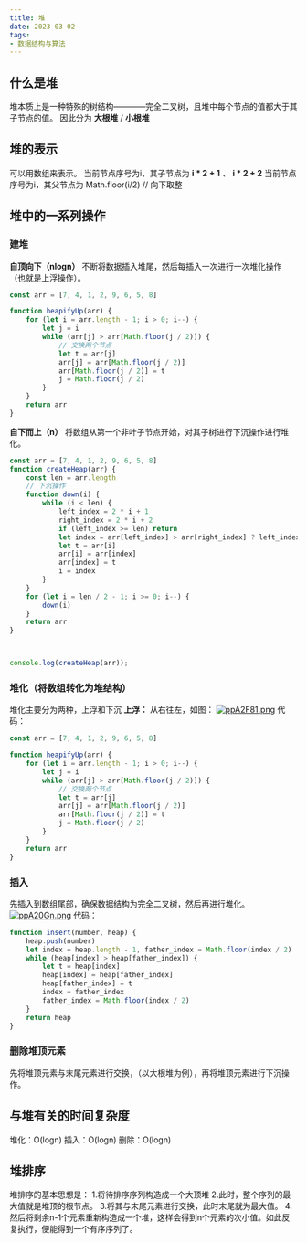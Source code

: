 ```yaml
---
title: 堆
date: 2023-03-02
tags:
- 数据结构与算法
---
```


## 什么是堆
堆本质上是一种特殊的树结构————完全二叉树，且堆中每个节点的值都大于其子节点的值。
因此分为 **大根堆** / **小根堆**

## 堆的表示
可以用数组来表示。
当前节点序号为i，其子节点为 **i * 2 + 1** 、 **i * 2 + 2**
当前节点序号为i，其父节点为 Math.floor(i/2) // 向下取整

## 堆中的一系列操作
### 建堆
**自顶向下（nlogn）**
不断将数据插入堆尾，然后每插入一次进行一次堆化操作（也就是上浮操作）。
```js
const arr = [7, 4, 1, 2, 9, 6, 5, 8]

function heapifyUp(arr) {
    for (let i = arr.length - 1; i > 0; i--) {
        let j = i
        while (arr[j] > arr[Math.floor(j / 2)]) {
            // 交换两个节点
            let t = arr[j]
            arr[j] = arr[Math.floor(j / 2)]
            arr[Math.floor(j / 2)] = t
            j = Math.floor(j / 2)
        }
    }
    return arr
}
```
**自下而上（n）**
将数组从第一个非叶子节点开始，对其子树进行下沉操作进行堆化。
```js
const arr = [7, 4, 1, 2, 9, 6, 5, 8]
function createHeap(arr) {
    const len = arr.length
    // 下沉操作
    function down(i) {
        while (i < len) {
            left_index = 2 * i + 1
            right_index = 2 * i + 2
            if (left_index >= len) return
            let index = arr[left_index] > arr[right_index] ? left_index : (arr[right_index] ? right_index : left_index)
            let t = arr[i]
            arr[i] = arr[index]
            arr[index] = t
            i = index
        }
    }
    for (let i = len / 2 - 1; i >= 0; i--) {
        down(i)
    }
    return arr
}



console.log(createHeap(arr));
```
### 堆化（将数组转化为堆结构）
堆化主要分为两种，上浮和下沉
**上浮：**
从右往左，如图：
[![ppA2F81.png](https://s1.ax1x.com/2023/03/04/ppA2F81.png)](https://imgse.com/i/ppA2F81)
代码：
```js
const arr = [7, 4, 1, 2, 9, 6, 5, 8]

function heapifyUp(arr) {
    for (let i = arr.length - 1; i > 0; i--) {
        let j = i
        while (arr[j] > arr[Math.floor(j / 2)]) {
            // 交换两个节点
            let t = arr[j]
            arr[j] = arr[Math.floor(j / 2)]
            arr[Math.floor(j / 2)] = t
            j = Math.floor(j / 2)
        }
    }
    return arr
}
```
### 插入
先插入到数组尾部，确保数据结构为完全二叉树，然后再进行堆化。
[![ppA20Gn.png](https://s1.ax1x.com/2023/03/04/ppA20Gn.png)](https://imgse.com/i/ppA20Gn)
代码：
```js
function insert(number, heap) {
    heap.push(number)
    let index = heap.length - 1, father_index = Math.floor(index / 2)
    while (heap[index] > heap[father_index]) {
        let t = heap[index]
        heap[index] = heap[father_index]
        heap[father_index] = t
        index = father_index
        father_index = Math.floor(index / 2)
    }
    return heap
}
```

### 删除堆顶元素
先将堆顶元素与末尾元素进行交换，（以大根堆为例），再将堆顶元素进行下沉操作。
## 与堆有关的时间复杂度
堆化：O(logn)
插入：O(logn)
删除：O(logn)

## 堆排序
堆排序的基本思想是：
1.将待排序序列构造成一个大顶堆
2.此时，整个序列的最大值就是堆顶的根节点。
3.将其与末尾元素进行交换，此时末尾就为最大值。
4.然后将剩余n-1个元素重新构造成一个堆，这样会得到n个元素的次小值。如此反复执行，便能得到一个有序序列了。

